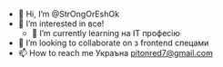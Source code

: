 - 👋 Hi, I’m @StrOngOrEshOk
- 👀 I’m interested in  все!
  - 🌱 I’m currently learning  на IT професію
- 💞️ I’m looking to collaborate on  з  frontend  cпецами
- 📫 How to reach me  Украъна  pitonred7@gmail.com

<!---
StrOngOrEshOk/StrOngOrEshOk is a ✨ special ✨ repository because its `README.md` (this file) appears on your GitHub profile.
You can click the Preview link to take a look at your changes.
--->
